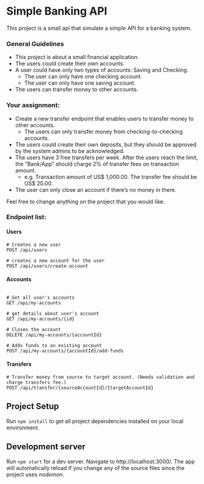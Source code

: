 # Simple Banking API

This project is a small api that simulate a simple API for a banking system. 

### General Guidelines
- This project is about a small financial application.
- The users could create their own accounts.
- A user could have only two types of accounts: Saving and Checking.
    -   The user can only have one checking account.
    -   The user can only have one saving account.
- The users can transfer money to other accounts.

### Your assignment:

-   Create a new transfer endpoint that enables users to transfer money to other accounts.
    -   The users can only transfer money from checking-to-checking accounts.
-   The users could create their own deposits, but they should be approved by the system admins to be acknowledged.
-   The users have 3 free transfers per week. After the users reach the limit, the “Bank/App” should charge 2% of transfer fees on transaction amount.
    -   e.g. Transaction amount of US$ 1,000.00. The transfer fee should be US$ 20.00.
-   The user can only close an account if there’s no money in there.

Feel free to change anything on the project that you would like.

### Endpoint list:

####  Users
```
# Creates a new user
POST /api/users

# creates a new account for the user
POST /api/users/create-account
```
####  Accounts
```

# Get all user's accounts
GET /api/my-accounts

# get details about user's account
GET /api/my-accounts/{id}

# Closes the account 
DELETE /api/my-accounts/{accountId}

# Adds funds to an existing account
POST /api/my-accounts/{accountId}/add-funds
```

####  Transfers

```
# Transfer money from source to target account. (Needs validation and charge transfers fee.)
POST /api/transfer/{sourceAccountId}/{targetAccountId}
```




## Project Setup

Run `npm install` to get all project dependencies installed on your local environment.

## Development server

Run `npm start` for a dev server. Navigate to http://localhost:3000/. The app will automatically reload if you change any of the source files since the project uses _nodemon_.


